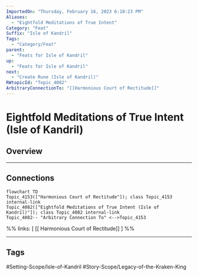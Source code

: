 ```yaml
---
ImportedOn: "Thursday, February 16, 2023 6:10:23 PM"
Aliases:
  - "Eightfold Meditations of True Intent"
Category: "Feat"
Suffix: "Isle of Kandril"
Tags:
  - "Category/Feat"
parent:
  - "Feats for Isle of Kandril"
up:
  - "Feats for Isle of Kandril"
next:
  - "Create Rune (Isle of Kandril)"
RWtopicId: "Topic_4082"
ArbitraryConnectionTo: "[[Harmonious Court of Rectitude]]"
---
```

# Eightfold Meditations of True Intent (Isle of Kandril)
## Overview
---
## Connections
```mermaid
flowchart TD
Topic_4153(["Harmonious Court of Rectitude"]); class Topic_4153 internal-link
Topic_4082(["Eightfold Meditations of True Intent (Isle of Kandril)"]); class Topic_4082 internal-link
Topic_4082-- "Arbitrary Connection To" <-->Topic_4153
```
%%
links: [ [[ Harmonious Court of Rectitude]] ]
%%


---
## Tags
#Setting-Scope/Isle-of-Kandril #Story-Scope/Legacy-of-the-Kraken-King


